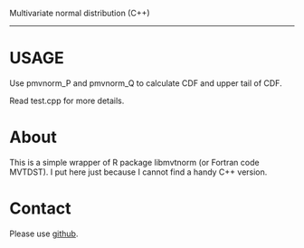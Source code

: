 Multivariate normal distribution (C++)


* * * * *

# USAGE

Use pmvnorm\_P and pmvnorm\_Q to calculate CDF and upper tail of
CDF.

Read test.cpp for more details.

# About

This is a simple wrapper of R package libmvtnorm (or Fortran code
MVTDST). I put here just because I cannot find a handy C++
version.

# Contact

Please use
[github](https://github.com/zhanxw/libMvtnorm "https://github.com/zhanxw/libMvtnorm").



